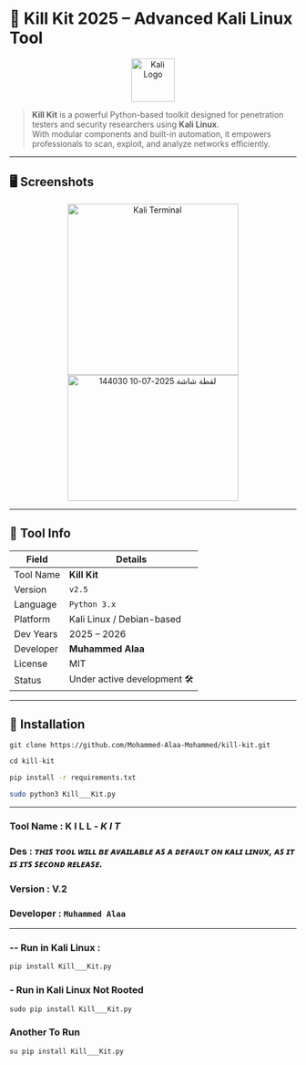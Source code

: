 # 🐍 Kill Kit 2025 – Advanced Kali Linux Tool

<p align="center">
  <img src="https://upload.wikimedia.org/wikipedia/commons/2/2b/Kali-dragon-icon.svg" alt="Kali Logo" width="76"/>
</p>

> **Kill Kit** is a powerful Python-based toolkit designed for penetration testers and security researchers using **Kali Linux**.  
> With modular components and built-in automation, it empowers professionals to scan, exploit, and analyze networks efficiently.

---


## 🖥️ Screenshots

<p align="center">
  <img src="https://th.bing.com/th/id/R.211035091a052252f50c488b0bc6a523?rik=N7pOb2e7QhSUmw&pid=ImgRaw&r=0" alt="Kali Terminal" width="300"/>
<img width="300" height="221" alt="لقطة شاشة 2025-07-10 144030" src="https://github.com/user-attachments/assets/d686fedf-61b6-470d-89c4-d2a37135db2f" />

</p>

---

## 🧾 Tool Info

| Field            | Details                      |
|------------------|-------------------------------|
| Tool Name        | **Kill Kit**                 |
| Version          | `v2.5`                        |
| Language         | `Python 3.x`                  |
| Platform         | Kali Linux / Debian-based     |
| Dev Years        | 2025 – 2026                   |
| Developer        | **Muhammed Alaa**             |
| License          | MIT                           |
| Status           | Under active development 🛠️  |

---

## 🚀 Installation

```shell
git clone https://github.com/Mohammed-Alaa-Mohammed/kill-kit.git
```
```python
cd kill-kit
```
```bash
pip install -r requirements.txt
```
```bash
sudo python3 Kill___Kit.py
```

***
### Tool Name :  K I L L - *K I T*

### Des : *ᴛʜɪꜱ ᴛᴏᴏʟ ᴡɪʟʟ ʙᴇ ᴀᴠᴀɪʟᴀʙʟᴇ ᴀꜱ ᴀ ᴅᴇꜰᴀᴜʟᴛ ᴏɴ ᴋᴀʟɪ ʟɪɴᴜx, ᴀꜱ ɪᴛ ɪꜱ ɪᴛꜱ ꜱᴇᴄᴏɴᴅ ʀᴇʟᴇᴀꜱᴇ.*

### Version : **V.2**

### Developer : ```Muhammed Alaa```
***

### -- Run in Kali Linux :
```python
pip install Kill___Kit.py
  ```
### - Run in Kali Linux Not Rooted
```python
sudo pip install Kill___Kit.py
```
### Another To Run
```python
su pip install Kill___Kit.py
```
  
